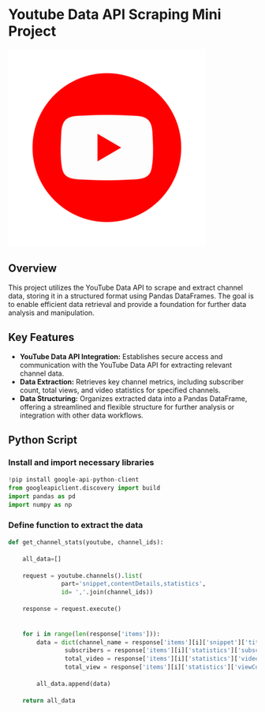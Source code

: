 # Youtube Data API Scraping Mini Project

![](https://github.com/mhdkerol/Youtube-Data-API-Scraping-Project/blob/main/youtube-logo-youtube-logo-transparent-youtube-icon-transparent-free-free-png.webp)

## Overview

This project utilizes the YouTube Data API to scrape and extract channel data, storing it in a structured format using Pandas DataFrames. The goal is to enable efficient data retrieval and provide a foundation for further data analysis and manipulation.

## Key Features

- **YouTube Data API Integration:** Establishes secure access and communication with the YouTube Data API for extracting relevant channel data.
- **Data Extraction:** Retrieves key channel metrics, including subscriber count, total views, and video statistics for specified channels.
- **Data Structuring:** Organizes extracted data into a Pandas DataFrame, offering a streamlined and flexible structure for further analysis or integration with other data workflows.

## Python Script

### Install and import necessary libraries

```python
!pip install google-api-python-client
from googleapiclient.discovery import build
import pandas as pd
import numpy as np
```

### Define function to extract the data

```python
def get_channel_stats(youtube, channel_ids):
    
    all_data=[]
    
    request = youtube.channels().list(
               part='snippet,contentDetails,statistics',
               id= ','.join(channel_ids))
    
    response = request.execute()
    
    
    for i in range(len(response['items'])):
        data = dict(channel_name = response['items'][i]['snippet']['title'],
                subscribers = response['items'][i]['statistics']['subscriberCount'],
                total_video = response['items'][i]['statistics']['videoCount'],
                total_view = response['items'][i]['statistics']['viewCount'])
    
        all_data.append(data)
    
    return all_data
```


